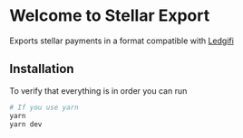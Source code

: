 # Welcome to Stellar Export

Exports stellar payments in a format compatible with [Ledgifi](https://ledgifi.com)

## Installation

To verify that everything is in order you can run

```bash
# If you use yarn
yarn
yarn dev
```
